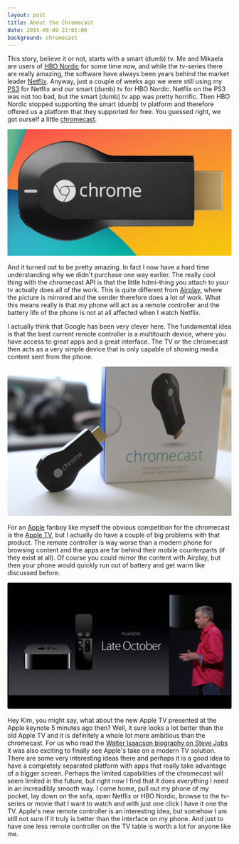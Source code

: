 ```yaml
---
layout: post
title: About the Chromecast
date: 2015-09-09 22:01:00
background: chromecast
---
```


This story, believe it or not, starts with a smart (dumb) tv. Me and Mikaela are users of [HBO Nordic](https://se.hbonordic.com) for some time now, and while the tv-series there are really amazing, the software have always been years behind the market leader [Netflix](https://www.netflix.com). Anyway, just a couple of weeks ago we were still using my [PS3](https://en.wikipedia.org/wiki/PlayStation_3) for Netflix and our smart (dumb) tv for HBO Nordic. Netflix on the PS3 was not too bad, but the smart (dumb) tv app was pretty horrific. Then HBO Nordic stopped supporting the smart (dumb) tv platform and therefore offered us a platform that they supported for free. You guessed right, we got ourself a little [chromecast](https://www.google.se/chrome/devices/chromecast/). 

![Chromecast](/assets/pictures/chromecast.jpg)

And it turned out to be pretty amazing. In fact I now have a hard time understanding why we didn't purchase one way earlier. The really cool thing with the chromecast API is that the little hdmi-thing you attach to your tv actually does all of the work. This is quite different from [Airplay](http://www.apple.com/se/ios/ios9-preview/), where the picture is mirrored and the sender therefore does a lot of work. What this means really is that my phone will act as a remote controller and the battery life of the phone is not at all affected when I watch Netflix. 

I actually think that Google has been very clever here. The fundamental idea is that the best current remote controller is a multitouch device, where you have access to great apps and a great interface. The TV or the chromecast then acts as a very simple device that is only capable of showing media content sent from the phone. 

![Chromecast Box](/assets/pictures/chromecast-box.jpg)

For an [Apple](http://apple.com) fanboy like myself the obvious competition for the chromecast is the [Apple TV](http://apple.com/tv/), but I actually do have a couple of big problems with that product. The remote controller is way worse than a modern phone for browsing content and the apps are far behind their mobile counterparts (if they exist at all). Of course you could mirror the content with Airplay, but then your phone would quickly run out of battery and get warm like discussed before. 

![The New Apple TV](/assets/pictures/apple-tv-new.jpg)

Hey Kim, you might say, what about the new Apple TV presented at the Apple keynote 5 minutes ago then? Well, it sure looks a lot better than the old Apple TV and it is definitely a whole lot more ambitious than the chromecast. For us who read the [Walter Isaacson biography on Steve Jobs](https://en.wikipedia.org/wiki/Steve_Jobs_(book)) it was also exciting to finally see Apple's take on a modern TV solution. There are some very interesting ideas there and perhaps it is a good idea to have a completely separated platform with apps that really take advantage of a bigger screen. Perhaps the limited capabilities of the chromecast will seem limited in the future, but right now I find that it does everything I need in an increadibly smooth way. I come home, pull out my phone of my pocket, lay down on the sofa, open Netflix or HBO Nordic, browse to the tv-series or movie that I want to watch and with just one click I have it one the TV. Apple's new remote controller is an interesting idea, but somehow I am still not sure if it truly is better than the interface on my phone. And just to have one less remote controller on the TV table is worth a lot for anyone like me.
